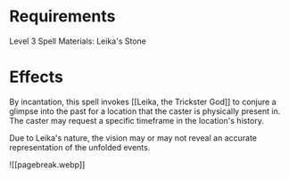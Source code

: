 # Requirements
Level 3 Spell
Materials: Leika's Stone

# Effects
By incantation, this spell invokes [[Leika, the Trickster God]] to conjure a glimpse into the past for a location that the caster is physically present in. The caster may request a specific timeframe in the location's history.

Due to Leika's nature, the vision may or may not reveal an accurate representation of the unfolded events.

![[pagebreak.webp]]
